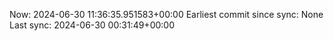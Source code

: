 Now: 2024-06-30 11:36:35.951583+00:00 Earliest commit since sync: None Last sync: 2024-06-30 00:31:49+00:00

